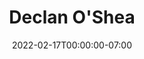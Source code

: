 ---
title: Declan O'Shea
date: 2022-02-17T00:00:00-07:00
tags:
  - eagle
description:
draft: false
---